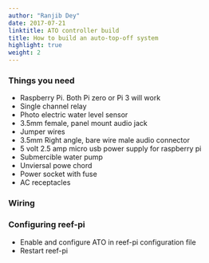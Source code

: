 ```yaml
---
author: "Ranjib Dey"
date: 2017-07-21
linktitle: ATO controller build
title: How to build an auto-top-off system
highlight: true
weight: 2
---
```


### Things you need

- Raspberry Pi. Both Pi zero or Pi 3 will work
- Single channel relay
- Photo electric water level sensor
- 3.5mm female, panel mount audio jack
- Jumper wires
- 3.5mm Right angle, bare wire male audio connector
- 5 volt 2.5 amp micro usb power supply  for raspberry pi
- Submercible water pump
- Unviersal powe chord
- Power socket with fuse
- AC receptacles

### Wiring

### Configuring reef-pi

- Enable and configure ATO  in reef-pi configuration file
- Restart reef-pi
